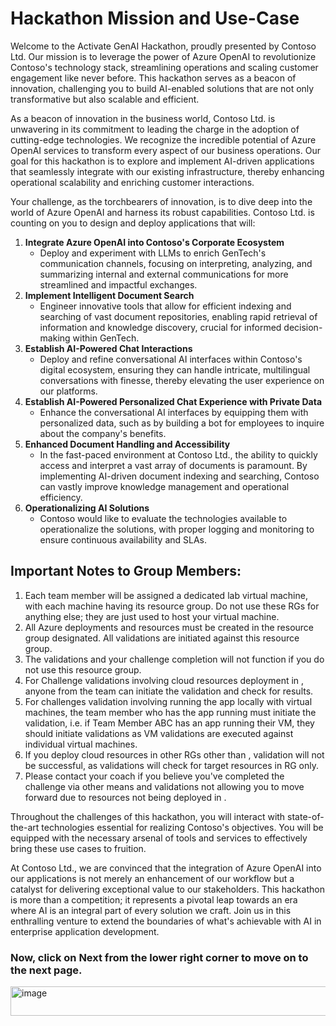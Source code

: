 # Hackathon Mission and Use-Case
Welcome to the Activate GenAI Hackathon, proudly presented by Contoso Ltd. Our mission is to leverage the power of Azure OpenAI to revolutionize Contoso's technology stack, streamlining operations and scaling customer engagement like never before. This hackathon serves as a beacon of innovation, challenging you to build AI-enabled solutions that are not only transformative but also scalable and efficient.

As a beacon of innovation in the business world, Contoso Ltd. is unwavering in its commitment to leading the charge in the adoption of cutting-edge technologies. We recognize the incredible potential of Azure OpenAI services to transform every aspect of our business operations. Our goal for this hackathon is to explore and implement AI-driven applications that seamlessly integrate with our existing infrastructure, thereby enhancing operational scalability and enriching customer interactions.

Your challenge, as the torchbearers of innovation, is to dive deep into the world of Azure OpenAI and harness its robust capabilities. Contoso Ltd. is counting on you to design and deploy applications that will:

1. **Integrate Azure OpenAI into Contoso's Corporate Ecosystem**
    - Deploy and experiment with LLMs to enrich GenTech's communication channels, focusing on interpreting, analyzing, and summarizing internal and external communications for more streamlined and impactful exchanges.
2. **Implement Intelligent Document Search**
    - Engineer innovative tools that allow for efficient indexing and searching of vast document repositories, enabling rapid retrieval of information and knowledge discovery, crucial for informed decision-making within GenTech.
3. **Establish AI-Powered Chat Interactions**
    -  Deploy and refine conversational AI interfaces within Contoso's digital ecosystem, ensuring they can handle intricate, multilingual conversations with finesse, thereby elevating the user experience on our platforms.
4. **Establish AI-Powered Personalized Chat Experience with Private Data**
    - Enhance the conversational AI interfaces by equipping them with personalized data, such as by building a bot for employees to inquire about the company's benefits.
6. **Enhanced Document Handling and Accessibility**
    - In the fast-paced environment at Contoso Ltd., the ability to quickly access and interpret a vast array of documents is paramount. By implementing AI-driven document indexing and searching, Contoso can vastly improve knowledge management and operational efficiency.
7. **Operationalizing AI Solutions**
    - Contoso would like to evaluate the technologies available to operationalize the solutions, with proper logging and monitoring to ensure continuous availability and SLAs. 

## Important Notes to Group Members:
 
1. Each team member will be assigned a dedicated lab virtual machine, with each machine having its resource group. Do not use these RGs for anything else; they are just used to host your virtual machine.
2. All Azure deployments and resources must be created in the **<inject key="Resource Group Name"/>** resource group designated. All validations are initiated against this resource group.
3. The validations and your challenge completion will not function if you do not use this **<inject key="Resource Group Name"/>** resource group.
4. For Challenge validations involving cloud resources deployment in **<inject key="Resource Group Name"/>**, anyone from the team can initiate the validation and check for results.
5. For challenges validation involving running the app locally with virtual machines, the team member who has the app running must initiate the validation, i.e. if Team Member ABC has an app running their VM,  they should initiate validations as VM validations are executed against individual virtual machines.
6. If you deploy cloud resources in other RGs other than **<inject key="Resource Group Name"/>**, validation will not be successful, as validations will check for target resources in **<inject key="Resource Group Name"/>** RG only.
7. Please contact your coach if you believe you've completed the challenge via other means and validations not allowing you to move forward due to resources not being deployed in **<inject key="Resource Group Name"/>**.

Throughout the challenges of this hackathon, you will interact with state-of-the-art technologies essential for realizing Contoso's objectives. You will be equipped with the necessary arsenal of tools and services to effectively bring these use cases to fruition.

At Contoso Ltd., we are convinced that the integration of Azure OpenAI into our applications is not merely an enhancement of our workflow but a catalyst for delivering exceptional value to our stakeholders. This hackathon is more than a competition; it represents a pivotal leap towards an era where AI is an integral part of every solution we craft. Join us in this enthralling venture to extend the boundaries of what's achievable with AI in enterprise application development.

### Now, click on **Next** from the lower right corner to move on to the next page.

<img width="602" height="47" alt="image" src="https://github.com/user-attachments/assets/d55671ec-03b1-4f12-a572-0a67a989194f" />

